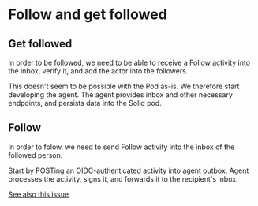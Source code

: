 # Follow and get followed

## Get followed

In order to be followed, we need to be able to receive a Follow activity into the inbox, verify it, and add the actor into the followers.

This doesn't seem to be possible with the Pod as-is. We therefore start developing the agent.
The agent provides inbox and other necessary endpoints, and persists data into the Solid pod.

## Follow

In order to folow, we need to send Follow activity into the inbox of the followed person.

Start by POSTing an OIDC-authenticated activity into agent outbox.
Agent processes the activity, signs it, and forwards it to the recipient's inbox.

[See also this issue](https://github.com/solid/activitypub-interop/issues/7)

